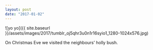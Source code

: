 ```yaml
---
layout: post
date: "2017-01-02"
---
```


![yo yo]({{ site.baseurl }}/assets/images/2017/tumblr_oj5qhr3u0n1r16syio1_1280-1024x576.jpg)

On Christmas Eve we visited the neighbours’ holly bush.
